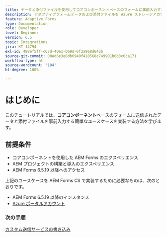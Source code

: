 ```yaml
---
title: データと添付ファイルを使用してコアコンポーネントベースのフォームに事前入力する方法に関するチュートリアル
description: アダプティブフォームデータおよび添付ファイルを Azure ストレージアカウントに保存する方法と、アカウントから取得する方法を説明します。
feature: Adaptive Forms
type: Documentation
role: Developer
level: Beginner
version: 6.5
topic: Integrations
jira: KT-14794
exl-id: 488ef5ff-c67d-40e1-b69d-6f2a968d642b
source-git-commit: 08ad6e3e6db6940f428568c749901b0b3c6ca171
workflow-type: ht
source-wordcount: '104'
ht-degree: 100%

---
```


# はじめに

このチュートリアルでは、**コアコンポーネント**&#x200B;ベースのフォームに送信されたデータと添付ファイルを事前入力する簡単なユースケースを実装する方法を学びます。

## 前提条件

* コアコンポーネントを使用した AEM Forms のエクスペリエンス
* AEM プロジェクトの構築と導入のエクスペリエンス
* AEM Forms 6.5.19 以降へのアクセス

上記のユースケースを AEM Forms CS で実装するために必要なものは、次のとおりです。

* AEM Forms 6.5.19 以降のインスタンス
* [Azure ポータルアカウント](https://portal.azure.com/)


### 次の手順

[カスタム送信サービスの書き込み](./create-custom-submit.md)
